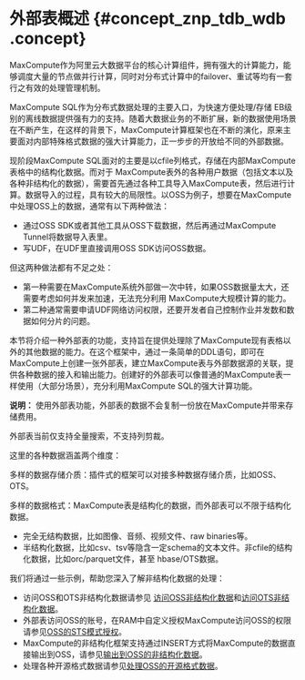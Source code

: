 # 外部表概述 {#concept_znp_tdb_wdb .concept}

MaxCompute作为阿里云大数据平台的核心计算组件，拥有强大的计算能力，能够调度大量的节点做并行计算，同时对分布式计算中的failover、重试等均有一套行之有效的处理管理机制。

MaxCompute SQL作为分布式数据处理的主要入口，为快速方便处理/存储 EB级别的离线数据提供强有力的支持。随着大数据业务的不断扩展，新的数据使用场景在不断产生，在这样的背景下，MaxCompute计算框架也在不断的演化，原来主要面对内部特殊格式数据的强大计算能力，正一步步的开放给不同的外部数据。

现阶段MaxCompute SQL面对的主要是以cfile列格式，存储在内部MaxCompute表格中的结构化数据。而对于 MaxCompute表外的各种用户数据（包括文本以及各种非结构化的数据），需要首先通过各种工具导入MaxCompute表，然后进行计算。数据导入的过程，具有较大的局限性。以OSS为例子，想要在MaxCompute中处理OSS上的数据，通常有以下两种做法：

-   通过OSS SDK或者其他工具从OSS下载数据，然后再通过MaxCompute Tunnel将数据导入表里。
-   写UDF，在UDF里直接调用OSS SDK访问OSS数据。

但这两种做法都有不足之处：

-   第一种需要在MaxCompute系统外部做一次中转，如果OSS数据量太大，还需要考虑如何并发来加速，无法充分利用 MaxCompute大规模计算的能力。
-   第二种通常需要申请UDF网络访问权限，还要开发者自己控制作业并发数和数据如何分片的问题。

本节将介绍一种外部表的功能，支持旨在提供处理除了MaxCompute现有表格以外的其他数据的能力。在这个框架中，通过一条简单的DDL语句，即可在MaxCompute上创建一张外部表，建立MaxCompute表与外部数据源的关联，提供各种数据的接入和输出能力。创建好的外部表可以像普通的MaxCompute表一样使用（大部分场景），充分利用MaxCompute SQL的强大计算功能。

**说明：** 使用外部表功能，外部表的数据不会复制一份放在MaxCompute并带来存储费用。

外部表当前仅支持全量搜索，不支持列剪裁。

这里的各种数据涵盖两个维度：

多样的数据存储介质：插件式的框架可以对接多种数据存储介质，比如OSS、OTS。

多样的数据格式：MaxCompute表是结构化的数据，而外部表可以不限于结构化数据。

-   完全无结构数据，比如图像、音频、视频文件、raw binaries等。
-   半结构化数据，比如csv、tsv等隐含一定schema的文本文件。非cfile的结构化数据，比如orc/parquet文件，甚至 hbase/OTS数据。

我们将通过一些示例，帮助您深入了解非结构化数据的处理：

-   访问OSS和OTS非结构化数据请参见 [访问OSS非结构化数据](intl.zh-CN/用户指南/外部表/访问OSS非结构化数据.md)和[访问OTS非结构化数据](intl.zh-CN/用户指南/外部表/访问OTS非结构化数据.md)。
-   外部表访问OSS的账号，在RAM中自定义授权MaxCompute访问OSS的权限请参见[OSS的STS模式授权](intl.zh-CN/用户指南/外部表/OSS的STS模式授权.md#)。
-   MaxCompute的非结构化框架支持通过INSERT方式将MaxCompute的数据直接输出到OSS，请参见[输出到OSS的非结构化数据](intl.zh-CN/用户指南/外部表/输出到OSS的非结构化数据.md#)。
-   处理各种开源格式数据请参见[处理OSS的开源格式数据](intl.zh-CN/用户指南/外部表/处理OSS的开源格式数据.md#)。

